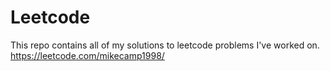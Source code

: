 # Leetcode
This repo contains all of my solutions to leetcode problems I've worked on.
https://leetcode.com/mikecamp1998/
